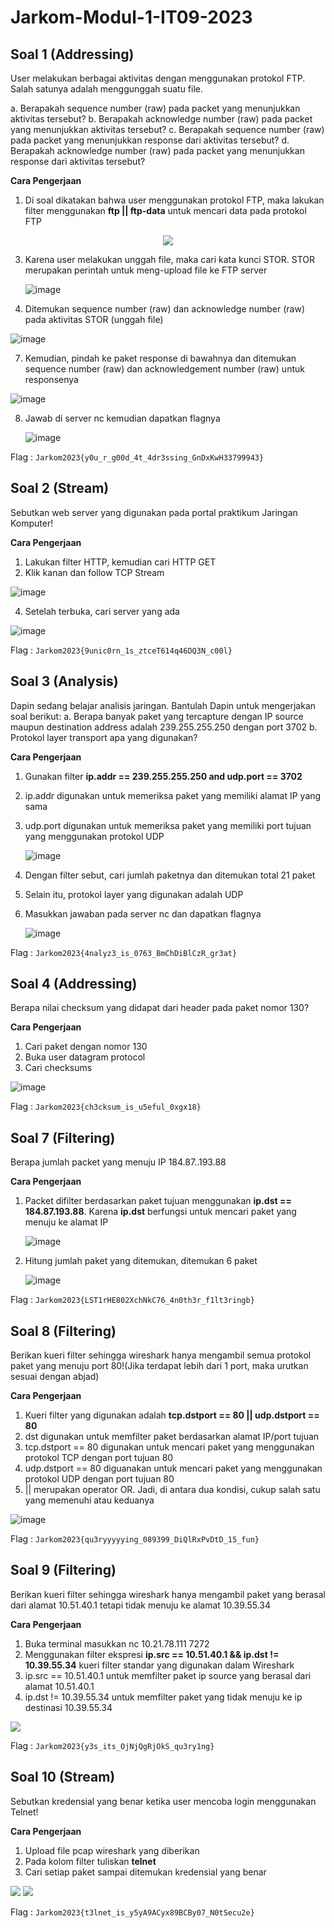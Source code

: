 # Jarkom-Modul-1-IT09-2023


## Soal 1 (Addressing)

User melakukan berbagai aktivitas dengan menggunakan protokol FTP. Salah satunya adalah menggunggah suatu file. 

a. Berapakah sequence number (raw) pada packet yang menunjukkan aktivitas tersebut?
b. Berapakah acknowledge number (raw) pada packet yang menunjukkan aktivitas tersebut?
c. Berapakah sequence number (raw) pada packet yang menunjukkan response dari aktivitas tersebut?
d. Berapakah acknowledge number (raw) pada packet yang menunjukkan response dari aktivitas tersebut?

**Cara Pengerjaan**
1. Di soal dikatakan bahwa user menggunakan protokol FTP, maka lakukan filter menggunakan **ftp || ftp-data** untuk mencari data pada protokol FTP
<p align="center">
<img src="https://github.com/dibazalfa/Jarkom-Modul-1-IT09-2023/assets/103043684/fd032604-c760-4bc9-b0ca-ba518f4f0aaf"/>
</p>

3. Karena user melakukan unggah file, maka cari kata kunci STOR. STOR merupakan perintah untuk meng-upload file ke FTP server
   
   ![image](https://github.com/dibazalfa/Jarkom-Modul-1-IT09-2023/assets/103043684/90de1c2e-003a-405d-97c6-db98a3047214)

5. Ditemukan sequence number (raw) dan acknowledge number (raw) pada aktivitas STOR (unggah file)

  ![image](https://github.com/dibazalfa/Jarkom-Modul-1-IT09-2023/assets/103043684/e90bee40-662b-488f-bf3e-553df645df66)

7. Kemudian, pindah ke paket response di bawahnya dan ditemukan sequence number (raw) dan acknowledgement number (raw) untuk responsenya
   
  ![image](https://github.com/dibazalfa/Jarkom-Modul-1-IT09-2023/assets/103043684/5c81636a-a697-4076-8fb3-2fa55d3f6cff)

8. Jawab di server nc kemudian dapatkan flagnya
   
   ![image](https://github.com/dibazalfa/Jarkom-Modul-1-IT09-2023/assets/103043684/7d1af97b-39ec-40ad-bc9b-f3ea3448820a)


Flag : `Jarkom2023{y0u_r_g00d_4t_4dr3ssing_GnDxKwH33799943}`

## Soal 2 (Stream)

Sebutkan web server yang digunakan pada portal praktikum Jaringan Komputer!

**Cara Pengerjaan**
1. Lakukan filter HTTP, kemudian cari HTTP GET
2. Klik kanan dan follow TCP Stream
   
  ![image](https://github.com/dibazalfa/Jarkom-Modul-1-IT09-2023/assets/103043684/9e84d3d8-38b9-4e2d-9817-36ee217a98df)

4. Setelah terbuka, cari server yang ada
   
![image](https://github.com/dibazalfa/Jarkom-Modul-1-IT09-2023/assets/103043684/b18e01bd-509e-4ab7-b8be-715178361949)


Flag : `Jarkom2023{9unic0rn_1s_ztceT614q46DQ3N_c00l}`

## Soal 3 (Analysis)

Dapin sedang belajar analisis jaringan. Bantulah Dapin untuk mengerjakan soal berikut:
a. Berapa banyak paket yang tercapture dengan IP source maupun destination address adalah 239.255.255.250 dengan port 3702
b. Protokol layer transport apa yang digunakan? 

**Cara Pengerjaan**
1. Gunakan filter **ip.addr == 239.255.255.250 and udp.port == 3702**
3. ip.addr digunakan untuk memeriksa paket yang memiliki alamat IP yang sama
4. udp.port digunakan untuk memeriksa paket yang memiliki port tujuan yang menggunakan protokol UDP
   
   ![image](https://github.com/dibazalfa/Jarkom-Modul-1-IT09-2023/assets/103043684/51e851a8-48e0-4072-a4a9-b4b2ec6272ed)
   
6. Dengan filter sebut, cari jumlah paketnya dan ditemukan total 21 paket
7. Selain itu, protokol layer yang digunakan adalah UDP 
8. Masukkan jawaban pada server nc dan dapatkan flagnya
   
   ![image](https://github.com/dibazalfa/Jarkom-Modul-1-IT09-2023/assets/103043684/c15c38f4-5f32-4530-88b8-7ca35f95dd8d)


Flag : `Jarkom2023{4nalyz3_is_0763_BmChDiBlCzR_gr3at}`

## Soal 4 (Addressing)

Berapa nilai checksum yang didapat dari header pada paket nomor 130?

**Cara Pengerjaan**
1. Cari paket dengan nomor 130 
2. Buka user datagram protocol
3. Cari checksums
   
![image](https://github.com/dibazalfa/Jarkom-Modul-1-IT09-2023/assets/103043684/f3fa35c8-c25c-4173-b635-ee2b9d890298)


Flag : `Jarkom2023{ch3cksum_is_u5eful_0xgx18}`

## Soal 7 (Filtering)

Berapa jumlah packet yang menuju IP 184.87..193.88

**Cara Pengerjaan**
1. Packet difilter berdasarkan paket tujuan menggunakan **ip.dst == 184.87.193.88**. Karena **ip.dst** berfungsi untuk mencari paket yang menuju ke alamat IP
   
   ![image](https://github.com/dibazalfa/Jarkom-Modul-1-IT09-2023/assets/103043684/183a48d0-6f0c-4732-b154-fb5900bd8598)
 
3. Hitung jumlah paket yang ditemukan, ditemukan 6 paket
   
   ![image](https://github.com/dibazalfa/Jarkom-Modul-1-IT09-2023/assets/103043684/c9a5963b-396b-4fb6-9c96-f99896ce811b)


Flag : `Jarkom2023{LST1rHE802XchNkC76_4n0th3r_f1lt3ringb}`

## Soal 8 (Filtering)

Berikan kueri filter sehingga wireshark hanya mengambil semua protokol paket yang menuju port 80!(Jika terdapat lebih dari 1 port, maka urutkan sesuai dengan abjad)

**Cara Pengerjaan** 
1. Kueri filter yang digunakan adalah **tcp.dstport == 80 || udp.dstport == 80**
2. dst digunakan untuk memfilter paket berdasarkan alamat IP/port tujuan
3. tcp.dstport == 80 digunakan untuk mencari paket yang menggunakan protokol TCP dengan port tujuan 80
4. udp.dstport == 80 diguanakan untuk mencari paket yang menggunakan protokol UDP dengan port tujuan 80 
5. || merupakan operator OR. Jadi, di antara dua kondisi, cukup salah satu yang memenuhi atau keduanya
   
  ![image](https://github.com/dibazalfa/Jarkom-Modul-1-IT09-2023/assets/103043684/5177c142-e1f4-410c-8c0e-ab9f534942eb)


Flag : `Jarkom2023{qu3ryyyyying_089399_DiQlRxPvDtD_15_fun}`

## Soal 9 (Filtering)

Berikan kueri filter sehingga wireshark hanya mengambil paket yang berasal dari alamat 10.51.40.1 tetapi tidak menuju ke alamat 10.39.55.34

**Cara Pengerjaan**
1. Buka terminal masukkan nc 10.21.78.111 7272
2. Menggunakan filter ekspresi **ip.src == 10.51.40.1 && ip.dst != 10.39.55.34** kueri filter standar yang digunakan dalam Wireshark
3. ip.src == 10.51.40.1 untuk memfilter paket ip source yang berasal dari alamat 10.51.40.1
4. ip.dst != 10.39.55.34 untuk memfilter paket yang tidak menuju ke ip destinasi 10.39.55.34

<img src="https://i.ibb.co/VJ1HQYK/image20.png"/>

Flag : `Jarkom2023{y3s_its_OjNjQgRjOkS_qu3ry1ng}`

## Soal 10 (Stream)

Sebutkan kredensial yang benar ketika user mencoba login menggunakan Telnet!

**Cara Pengerjaan**
1. Upload file pcap wireshark yang diberikan
2. Pada kolom filter tuliskan **telnet**
3. Cari setiap paket sampai ditemukan kredensial yang benar

<img src="https://i.ibb.co/2yWR3T6/image17.png"/>


<img src="https://i.ibb.co/vYvxgqF/image23.png"/>

Flag : `Jarkom2023{t3lnet_is_y5yA9ACyx89BCBy07_N0tSecu2e}`
